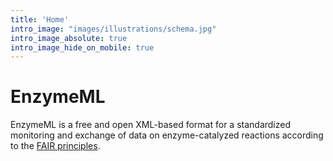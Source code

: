 ```yaml
---
title: 'Home'
intro_image: "images/illustrations/schema.jpg"
intro_image_absolute: true
intro_image_hide_on_mobile: true
---
```


# EnzymeML

EnzymeML is a free and open XML-based format for a standardized monitoring and exchange of data on enzyme-catalyzed 
reactions according to the [FAIR principles](https://www.go-fair.org/fair-principles/).
